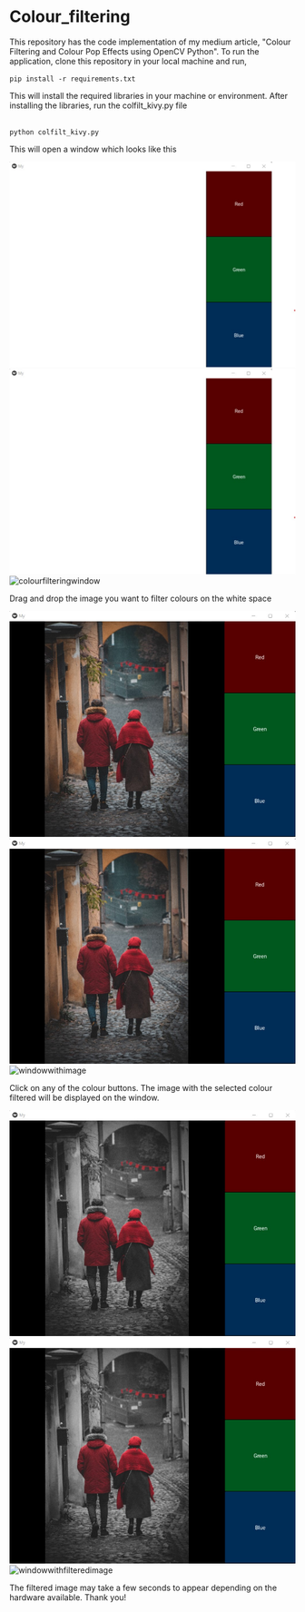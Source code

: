 # Colour_filtering
This repository has the code implementation of my medium article, "Colour Filtering and Colour Pop Effects using OpenCV Python".
To run the application, clone this repository in your local machine and run,

```
pip install -r requirements.txt
```
This will install the required libraries in your machine or environment. After installing the libraries, run the colfilt_kivy.py file

```

python colfilt_kivy.py
```
This will open a window which looks like this

![colfilt window](/readme_images/colourfilteringwindow.jpg)
![colfilt window](https://github.com/maximinjoshua/Colour_filtering/blob/main/readme_images/colourfilteringwindow.jpg)
![colourfilteringwindow](https://user-images.githubusercontent.com/58840936/194809101-2478e828-68b2-457b-b8aa-e02bbf998f03.jpg)

Drag and drop the image you want to filter colours on the white space

![colfilt window with image](/readme_images/windowwithimage.jpg)
![colfilt window with image](https://github.com/maximinjoshua/Colour_filtering/blob/main/readme_images/windowwithimage.jpg)
![windowwithimage](https://user-images.githubusercontent.com/58840936/194809312-c7dfccbd-42d8-4062-870a-eaf6b9aab046.jpg)

Click on any of the colour buttons. The image with the selected colour filtered will be displayed on the window.

![colfilt window with filtered image](/readme_images/windowwithfilteredimage.jpg)
![colfilt window with filtered image](https://github.com/maximinjoshua/Colour_filtering/blob/main/readme_images/windowwithfilteredimage.jpg)
![windowwithfilteredimage](https://user-images.githubusercontent.com/58840936/194809278-6ff3f7d0-7211-438c-ad12-52ed20f1449e.jpg)

The filtered image may take a few seconds to appear depending on the hardware available. Thank you!
